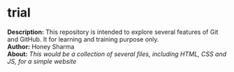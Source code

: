 # trial
<b>Description:</b> This repository is intended to explore several features of Git and GitHub. It for learning and training purpose only. 
<br>
<b>Author:</b> Honey Sharma
<br>
<b>About:</b> <i>This would be a collection of several files, including HTML, CSS and JS, for a simple website</i>
